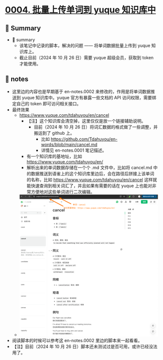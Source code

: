 # [0004. 批量上传单词到 yuque 知识库中](https://github.com/Tdahuyou/en-notes/tree/main/0004.%20%E6%89%B9%E9%87%8F%E4%B8%8A%E4%BC%A0%E5%8D%95%E8%AF%8D%E5%88%B0%20yuque%20%E7%9F%A5%E8%AF%86%E5%BA%93%E4%B8%AD)

<!-- region:toc -->
<!-- endregion:toc -->
## 📝 Summary
- 📝 summary
  - 该笔记中记录的脚本，解决的问题 —— 将单词数据批量上传到 yuque 知识库上。
  - 截止目前（2024 年 10 月 26 日）需要 yuque 超级会员，获取到 token 才能使用。

## 📒 notes

- 这里边的内容也是早期基于 en-notes.0002 来修改的，作用是将单词数据推送到 yuque 知识库中。yuque 官方有暴露一些文档的 API 访问权限，需要绑定自己的 token 即可访问相关接口。
- 最终效果
  - https://www.yuque.com/tdahuyou/en/cancel
    - 【注】这个知识库会清空掉，这里仅仅是放一个链接辅助说明。
      - 目前（2024 年 10 月 26 日）将词汇数据的格式做了一些调整，并搬运到了 github 上。
        - 比如 https://github.com/Tdahuyou/en-words/blob/main/cancel.md
        - 详情见 en-notes.0001 笔记描述。
    - 有一个知识库的基地址，比如 https://www.yuque.com/tdahuyou/en/
    - 解析出来的单词数据存储在一个个 .md 文件中，比如将 cancel.md 中的数据推送到语雀上的这个知识库里边后，会在路径后拼接上该单词的名称，比如 https://www.yuque.com/tdahuyou/en/cancel 这样就能快速查询到相关词汇了，并且如果有需要的话在 yuque 上也能对非常方便地对这些单词进行二次编辑。
  - ![](md-imgs/2024-10-26-19-07-52.png)
- 阅读脚本的时候可以参考这 en-notes.0002 里边的脚本来一起看看。
- 【注】目前（2024 年 10 月 26 日）脚本还未测试过是否可用，或许已经没法用了。